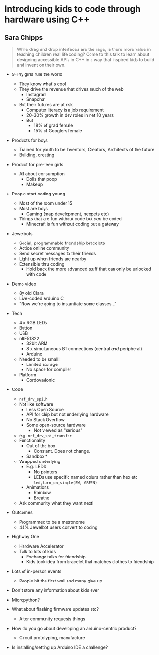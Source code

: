 # Introducing kids to code through hardware using C++
## Sara Chipps

> While drag and drop interfaces are the rage, is there more value in teaching children real life coding? Come to this talk to learn about designing accessible APIs in C++ in a way that inspired kids to build and invent on their own.

* 9-14y girls rule the world
    * They know what's cool
    * They drive the revenue that drives much of the web
        * Instagram
        * Snapchat
    * But their futures are at risk
        * Computer literacy is a job requirement
        * 20-30% growth in dev roles in net 10 years
        * But
            * 18% of grad female
            * 15% of Googlers female
* Products for boys
    * Trained for youth to be Inventors, Creators, Architects of the future
    * Building, creating
* Product for pre-teen girls
    * All about consumption
        * Dolls that poop
        * Makeup
* People start coding young
    * Most of the room under 15
    * Most are boys
        * Gaming (map development, neopets etc)
    * Things that are fun without code but *can* be coded
        * Minecraft is fun without coding but a gateway
* Jewelbots
    * Social, programmable friendship bracelets
    * Actice online community
    * Send secret messages to their friends
    * Light up when friends are nearby
    * Extensible thru coding
        * Hold back the more advanced stuff that can only be unlocked with code
* Demo video
    * 8y old Clara
    * Live-coded Arduino C
    * "Now we're going to instantiate some classes..."
* Tech
    * 4 x RGB LEDs
    * Button
    * USB
    * nRF51822
        * 32bit ARM
        * 8 x simultaneous BT connections (central *and* peripheral)
        * Arduino
    * Needed to be small!
        * Limited storage
        * No space for compiler 
    * Platform
        * Cordova/Ionic
* Code
    * `nrf_drv_spi.h`
    * Not like software
        * Less Open Source
        * API for chip but not underlying hardware
        * No Stack Overflow
        * Some open-source hardware
            * Not viewed as "serious"
    * e.g. `nrf_drv_spi_transfer`
    * Functionality
        * Out of the box
            * Constant. Does not change.
        * Sandbox
            * 
    * Wrapped underlying 
        * E.g. LEDS
            * No pointers
            * LEDs use specific named colurs rather than hex etc
    `led,turn_on_single(SW, GREEN)`
        * Animations
            * Rainbow
            * Breathe
    * Ask community what they want next!
* Outcomes
    * Programmed to be a metronome
    * 44% Jewelbot users convert to coding
* Highway One
    * Hardware Accelerator
    * Talk to lots of kids
        * Exchange talks for friendship
        * Kids took idea from bracelet that matches clothes to friendship
* Lots of in-person events
    * People hit the first wall and many give up
* Don't store any information about kids ever

* Micropython?
* What about flashing firmware updates etc?
    * After community requests things
* How do you go about developing an arduino-centric product?
    * Circuit prototyping, manufacture
* Is installing/setting up Arduino IDE a challenge?
